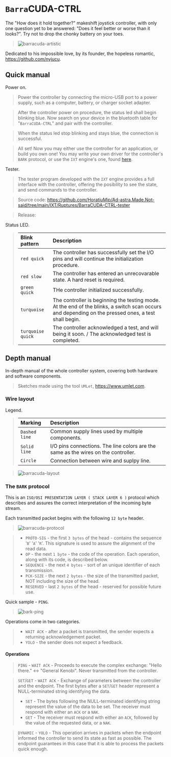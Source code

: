 # `Barra`CUDA-CTRL
The "How does it hold together?" makeshift joystick controller, with only one question yet to be answered: "Does it feel better or worse than it looks?". Try not to drop the chonky battery on your toes.

> ![barracuda-artistic](https://github.com/user-attachments/assets/0bfca3d2-d5ec-4444-85bd-04d8d6924fcc)

Dedicated to his impossible love, by its founder, the hopeless romantic, https://github.com/nyjucu.

## Quick manual
Power on.
> Power the controller by connecting the micro-USB port to a power supply, such as a computer, battery, or charger socket adapter.

> After the controller power on procedure, the status led shall begin blinking blue. Now search on your device in the bluetooth table for "`BarraCUDA-CTRL`" and pair with the controller.

> When the status led stop blinking and stays blue, the connection is successful.

> All set! Now you may either use the controller for an application, or build you own one! You may write your own driver for the controller's `BARK` protocol, or use the `IXT` engine's one, found [here](https://github.com/HoratiuMip/Ad-astra.Made.Not-said/blob/main/IXT/Include/IXT/SpecMod/barracuda-ctrl-nln-driver.hpp).

Tester.
> The tester program developed with the `IXT` engine provides a full interface with the controller, offering the posibility to see the state, and send commands to the controller.

> Source code: https://github.com/HoratiuMip/Ad-astra.Made.Not-said/tree/main/IXT/Ruptures/BarraCUDA-CTRL-tester

> Release:

Status LED.
> | Blink pattern | Description |
> | :------ | :---------- |
> | `red quick` | The controller has successfully set the I/O pins and will continue the initialization procedure. |
> | `red slow` | The controller has entered an unrecovarable state. A hard reset is required. |
> | `green quick` | THe controller initialized successfully. |
> | `turquoise` | The controller is beginning the testing mode. At the end of the blinks, a switch scan occurs and depending on the pressed ones, a test shall begin. |
> | `turquoise quick` | The controller acknowledged a test, and will being it soon. / The acknowledged test is completed. |

## Depth manual
In-depth manual of the whole controller system, covering both hardware and software components. <br>
> Sketches made using the tool `UMLet`, https://www.umlet.com. 

### Wire layout
Legend.
> | Marking | Description |
> | :------ | :---------- |
> | `Dashed line` | Common supply lines used by multiple components. |
> | `Solid line` | I/O pins connections. The line colors are the same as the wires on the controller. |
> | `Circle` | Connection between wire and suplpy line. |

> ![barracuda-layout](https://github.com/user-attachments/assets/497adbc0-3c28-4d84-82a4-ac1d76aab4ac)

### The `BARK` protocol 
This is an `ISO/OSI PRESENTATION LAYER ( STACK LAYER 6 )` protocol which describes and assures the correct interpretation of the incoming byte stream.

Each transmitted packet begins with the following `12 byte` header.
> ![barracuda-protocol](https://github.com/user-attachments/assets/9f8ac5d4-d58e-4072-bab2-7ab045a06dc5)

> - `PROTO-SIG` - the first `3 bytes` of the head - contains the sequence '`B`' '`A`' '`R`'. This signature is used to assure the alignment of the read data.
> - `OP` - the next `1 byte` - the code of the operation. Each operation, along with its code, is described below.
> - `SEQUENCE` - the next `4 bytes` - sort of an unique identifier of each transmission. 
> - `PCK-SIZE` - the next `2 bytes` - the size of the transmitted packet, NOT including the size of the head.
> - `RESERVED` - last `2 bytes` of the head - reserved for possible future use.

Quick sample - `PING`.
> ![bark-ping](https://github.com/user-attachments/assets/bf0c129d-9641-4045-ab57-d04fac2ef097)

Operations come in two categories.
> - `WAIT ACK` - after a packet is transmitted, the sender expects a returning acknowledgement packet.
> - `YOLO` - the sender does not expect a feedback.

#### Operations
> `PING` - `WAIT ACK` - Proceeds to execute the complex exchange: "Hello there." <-> "General Kenobi". Never transmitted from the controller.

> `SET`/`GET` - `WAIT ACK` - Exchange of parameters between the controller and the endpoint. The first bytes after a `SET`/`GET` header represent a NULL-terminated string identifying the data.
> - `SET` - The bytes following the NULL-terminated identifying string represent the value of the data to be set. The receiver must respond with either an `ACK` or a `NAK`.
> - `GET` - The receiver must respond with either an `ACK`, followed by the value of the requested data, or a `NAK`.

> `DYNAMIC` - `YOLO` - This operation arrives in packets when the endpoint informed the controller to send its state as fast as possible. The endpoint guarantees in this case that it is able to process the packets quick enough.



